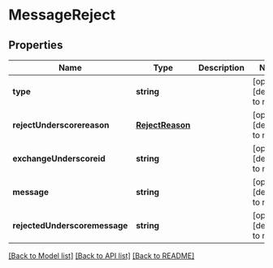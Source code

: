 # MessageReject

## Properties
Name | Type | Description | Notes
------------ | ------------- | ------------- | -------------
**type** | **string** |  | [optional] [default to null]
**rejectUnderscorereason** | [**RejectReason**](RejectReason.md) |  | [optional] [default to null]
**exchangeUnderscoreid** | **string** |  | [optional] [default to null]
**message** | **string** |  | [optional] [default to null]
**rejectedUnderscoremessage** | **string** |  | [optional] [default to null]

[[Back to Model list]](../README.md#documentation-for-models) [[Back to API list]](../README.md#documentation-for-api-endpoints) [[Back to README]](../README.md)


